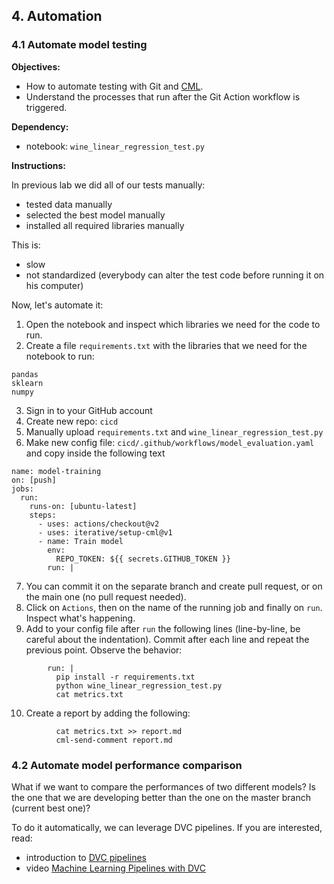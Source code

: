 ## 4. Automation 

### 4.1 Automate model testing

**Objectives:** 

- How to automate testing with Git and [CML](https://cml.dev/).
- Understand the processes that run after the Git Action workflow is triggered.

**Dependency:**

- notebook: `wine_linear_regression_test.py`

**Instructions:**

In previous lab we did all of our tests manually:

- tested data manually
- selected the best model manually
- installed all required libraries manually

This is:

- slow
- not standardized (everybody can alter the test code before running it on his computer)

Now, let's automate it:

1. Open the notebook and inspect which libraries we need for the code to run. 
2. Create a file `requirements.txt` with the libraries that we need for the notebook to run:

```
pandas
sklearn
numpy
```

3. Sign in to your GitHub account
4. Create new repo: `cicd`
5. Manually upload `requirements.txt` and `wine_linear_regression_test.py` 
6. Make new config file: `cicd/.github/workflows/model_evaluation.yaml` and copy inside the following text

```
name: model-training
on: [push]
jobs:
  run:
    runs-on: [ubuntu-latest]
    steps:
      - uses: actions/checkout@v2
      - uses: iterative/setup-cml@v1
      - name: Train model
        env:
          REPO_TOKEN: ${{ secrets.GITHUB_TOKEN }}
        run: |
```

7. You can commit it on the separate branch and create pull request,  or on the main one (no pull request needed).
8. Click on `Actions`, then on the name of the running job and finally on `run`. Inspect what's happening.
9. Add to your config file after `run` the following lines (line-by-line, be careful about the indentation). Commit after each line and repeat the previous point. Observe the behavior:

```
        run: |
          pip install -r requirements.txt
          python wine_linear_regression_test.py
          cat metrics.txt
```

10. Create a report by adding the following:

```
          cat metrics.txt >> report.md
          cml-send-comment report.md
```

### 4.2 Automate model performance comparison

What if we want to compare the performances of two different models? Is the one that we are developing better than the one on the master branch (current best one)? 

To do it automatically, we can leverage DVC pipelines. If you are interested, read:

- introduction to [DVC pipelines](https://dvc.org/doc/start/data-pipelines)
- video [Machine Learning Pipelines with DVC](https://www.youtube.com/watch?v=71IGzyH95UY)
